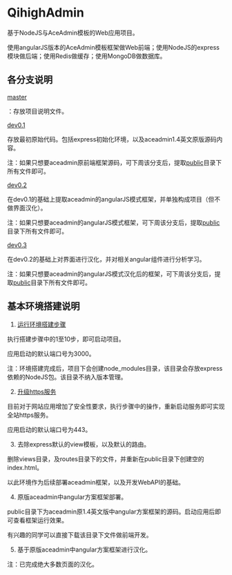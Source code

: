 # QihighAdmin
基于NodeJS与AceAdmin模板的Web应用项目。

使用angularJS版本的AceAdmin模板框架做Web前端；使用NodeJS的express模块做后端；使用Redis做缓存；使用MongoDB做数据库。

## 各分支说明

[master](https://github.com/marbleqi/QihighAdmin/tree/master)

：存放项目说明文件。

[dev0.1](https://github.com/marbleqi/QihighAdmin/tree/dev0.1)

存放最初原始代码。包括express初始化环境，以及aceadmin1.4英文原版源码内容。

注：如果只想要aceadmin原前端框架源码，可下周该分支后，提取[public](https://github.com/marbleqi/QihighAdmin/tree/dev0.1/public)目录下所有文件即可。

[dev0.2](https://github.com/marbleqi/QihighAdmin/tree/dev0.2)

在dev0.1的基础上提取aceadmin的angularJS模式框架，并单独构成项目（但不做界面汉化）。

注：如果只想要aceadmin的angularJS模式框架，可下周该分支后，提取[public](https://github.com/marbleqi/QihighAdmin/tree/dev0.2/public)目录下所有文件即可。

[dev0.3](https://github.com/marbleqi/QihighAdmin/tree/dev0.3)

在dev0.2的基础上对界面进行汉化，并对相关angular组件进行分析学习。

注：如果只想要aceadmin的angularJS模式汉化后的框架，可下周该分支后，提取[public](https://github.com/marbleqi/QihighAdmin/tree/dev0.3/public)目录下所有文件即可。


## 基本环境搭建说明

1. [运行环境搭建步骤](docs/build.md)

执行搭建步骤中的1至10步，即可启动项目。

应用启动的默认端口号为3000。

注：环境搭建完成后，项目下会创建node_modules目录，该目录会存放express依赖的NodeJS包。该目录不纳入版本管理。

2. [升级https服务](docs/https.md)

目前对于网站应用增加了安全性要求，执行步骤中的操作，重新启动服务即可实现全站https服务。

应用启动的默认端口号为443。

3. 去除express默认的view模板，以及默认的路由。

删除views目录，及routes目录下的文件，并重新在public目录下创建空的index.html。

以此环境作为后续部署aceadmin框架，以及开发WebAPI的基础。

4. 原版aceadmin中angular方案框架部署。

public目录下为aceadmin原1.4英文版中angular方案框架的源码。启动应用后即可查看框架运行效果。

有兴趣的同学可以直接下载该目录下文件做前端开发。

5. 基于原版aceadmin中angular方案框架进行汉化。

注：已完成绝大多数页面的汉化。